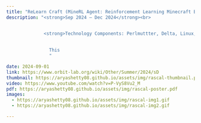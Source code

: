 ```yaml
---
title: "ReLearn Craft (MineRL Agent: Reinforcement Learning Minecraft Bot)"
description: "<strong>Sep 2024 – Dec 2024</strong><br>


              <strong>Technology Components: Perlmuttter, Delta, Linux, Python, Virtual Box, Minecraft</strong><br><br>
              
              
                This 
                "

date: 2024-09-01
link: https://www.orbit-lab.org/wiki/Other/Summer/2024/sD
thumbnail: https://aryashetty08.github.io/assets/img/rascal-thumbnail.png
video: https://www.youtube.com/watch?v=P-VyS8Vu2_M
pdf: https://aryashetty08.github.io/assets/img/rascal-poster.pdf
images:
  - https://aryashetty08.github.io/assets/img/rascal-img1.gif
  - https://aryashetty08.github.io/assets/img/rascal-img2.gif

---
```


